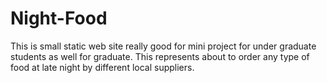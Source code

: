 # Night-Food
This is small static web site really good for mini project for under graduate students as well for graduate. This represents about to order any type of food at late night by different local suppliers.
